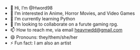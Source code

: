- 👋 Hi, I’m @Hword98
- 👀 I’m interested in Anime, Horror Movies, and Video Games
- 🌱 I’m currently learning Python
- 💞️ I’m looking to collaborate on a furute gaming rpg.
- 📫 How to reach me, via email heavnwdd@gmail.com
- 😄 Pronouns: they/them/she/her
- ⚡ Fun fact: I am also an artist

<!---
Hword98/Hword98 is a ✨ special ✨ repository because its `README.md` (this file) appears on your GitHub profile.
You can click the Preview link to take a look at your changes.
--->
